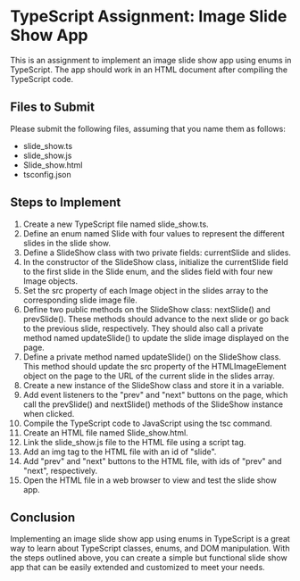 # TypeScript Assignment: Image Slide Show App

This is an assignment to implement an image slide show app using enums in TypeScript. The app should work in an HTML document after compiling the TypeScript code.

## Files to Submit

Please submit the following files, assuming that you name them as follows:

- slide_show.ts
- slide_show.js
- Slide_show.html
- tsconfig.json

## Steps to Implement

1. Create a new TypeScript file named slide_show.ts.
2. Define an enum named Slide with four values to represent the different slides in the slide show.
3. Define a SlideShow class with two private fields: currentSlide and slides.
4. In the constructor of the SlideShow class, initialize the currentSlide field to the first slide in the Slide enum, and the slides field with four new Image objects.
5. Set the src property of each Image object in the slides array to the corresponding slide image file.
6. Define two public methods on the SlideShow class: nextSlide() and prevSlide(). These methods should advance to the next slide or go back to the previous slide, respectively. They should also call a private method named updateSlide() to update the slide image displayed on the page.
7. Define a private method named updateSlide() on the SlideShow class. This method should update the src property of the HTMLImageElement object on the page to the URL of the current slide in the slides array.
8. Create a new instance of the SlideShow class and store it in a variable.
9. Add event listeners to the "prev" and "next" buttons on the page, which call the prevSlide() and nextSlide() methods of the SlideShow instance when clicked.
10. Compile the TypeScript code to JavaScript using the tsc command.
11. Create an HTML file named Slide_show.html.
12. Link the slide_show.js file to the HTML file using a script tag.
13. Add an img tag to the HTML file with an id of "slide".
14. Add "prev" and "next" buttons to the HTML file, with ids of "prev" and "next", respectively.
15. Open the HTML file in a web browser to view and test the slide show app.

## Conclusion

Implementing an image slide show app using enums in TypeScript is a great way to learn about TypeScript classes, enums, and DOM manipulation. With the steps outlined above, you can create a simple but functional slide show app that can be easily extended and customized to meet your needs.
